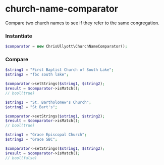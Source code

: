 # church-name-comparator

Compare two church names to see if they refer to the same congregation.

### Instantiate

```php
$comparator = new ChrisUllyott\ChurchNameComparator();
```

### Compare

```php
$string1 = "First Baptist Church of South Lake";
$string2 = "fbc south lake";

$comparator->setStrings($string1, $string2);
$result = $comparator->isMatch();  
// bool(true)
```

```php
$string1 = "St. Bartholomew's Church";
$string2 = "St Bart's";

$comparator->setStrings($string1, $string2);
$result = $comparator->isMatch();  
// bool(true)
```

```php
$string1 = "Grace Episcopal Church";
$string2 = "Grace SBC";

$comparator->setStrings($string1, $string2);
$result = $comparator->isMatch();  
// bool(false)
```
